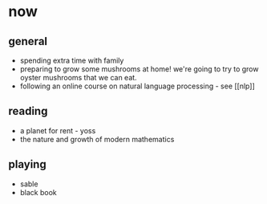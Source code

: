# now

## general
* spending extra time with family
* preparing to grow some mushrooms at home! we're going to try to grow oyster mushrooms that we can eat.
* following an online course on natural language processing - see [[nlp]]

## reading
* a planet for rent - yoss
* the nature and growth of modern mathematics

## playing
* sable
* black book
